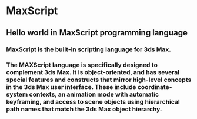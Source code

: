 # MaxScript
## Hello world in MaxScript programming language

### MaxScript is the built-in scripting language for 3ds Max.

### The MAXScript language is specifically designed to complement 3ds Max. It is object-oriented, and has several special features and constructs that mirror high-level concepts in the 3ds Max user interface. These include coordinate-system contexts, an animation mode with automatic keyframing, and access to scene objects using hierarchical path names that match the 3ds Max object hierarchy. 